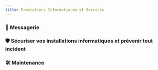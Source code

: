 ```yaml
---
title: Prestations Informatiques et Services
---
```


### 📧 Messagerie
### 🛡️ Sécuriser vos installations informatiques et prévenir tout incident 
### 🛠️ Maintenance
